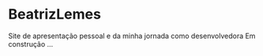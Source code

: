# BeatrizLemes
Site de apresentação pessoal e da minha jornada como desenvolvedora
Em construção ...
